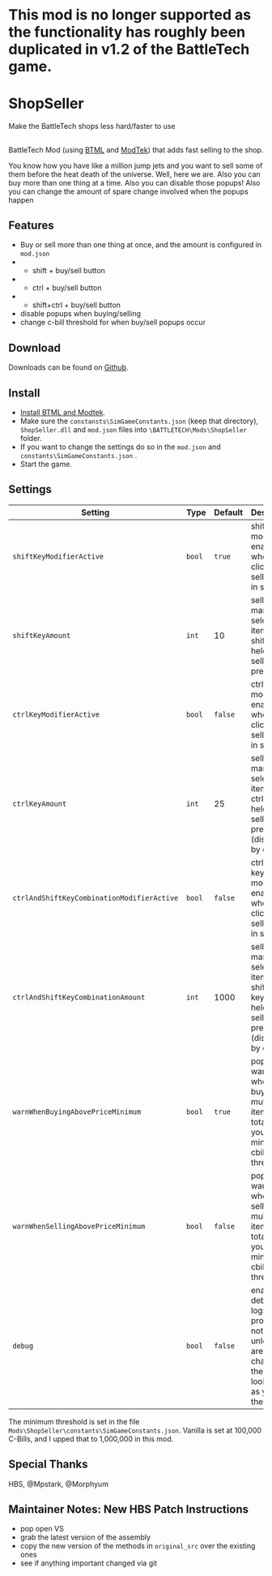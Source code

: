 # This mod is no longer supported as the functionality has roughly been duplicated in v1.2 of the BattleTech game.

# ShopSeller

Make the BattleTech shops less hard/faster to use

##
BattleTech Mod (using [BTML](https://github.com/Mpstark/BattleTechModLoader) and [ModTek](https://github.com/Mpstark/ModTek)) that adds fast selling to the shop.

You know how you have like a million jump jets and you want to sell some of them before the heat death of the universe. Well, here we are. Also you can buy more than one thing at a time. Also you can disable those popups! Also you can change the amount of spare change involved when the popups happen

## Features

- Buy or sell more than one thing at once, and the amount is configured in `mod.json`
- - shift + buy/sell button
- - ctrl + buy/sell button
- - shift+ctrl + buy/sell button
- disable popups when buying/selling
- change c-bill threshold for when buy/sell popups occur

## Download
Downloads can be found on [Github](https://github.com/janxious/ShopSeller/releases).

## Install
- [Install BTML and Modtek](https://github.com/Mpstark/ModTek/wiki/The-Drop-Dead-Simple-Guide-to-Installing-BTML-&-ModTek-&-ModTek-mods).
- Make sure the `constansts\SimGameConstants.json` (keep that directory), `ShopSeller.dll` and `mod.json` files into `\BATTLETECH\Mods\ShopSeller` folder.
- If you want to change the settings do so in the `mod.json` and `constants\SimGameConstants.json` .
- Start the game.

## Settings

Setting | Type | Default | Description
--- | --- | --- | ---
`shiftKeyModifierActive` | `bool` | `true` | shift key modifier is enabled when clicking the sell button in shop
`shiftKeyAmount` | `int` | 10 | sell this many of the selected item when shift key is held and sell button pressed
`ctrlKeyModifierActive` | `bool` | `false` | ctrl key modifier is enabled when clicking the sell button in shop
`ctrlKeyAmount` | `int` | 25 | sell this many of the selected item when ctrl key is held and sell button pressed (disabled by default)
`ctrlAndShiftKeyCombinationModifierActive` | `bool` | `false` | ctrl+shift keys modifier is enabled when clicking the sell button in shop
`ctrlAndShiftKeyCombinationAmount` | `int` | 1000 | sell this many of the selected item when shift+ctrl keys are held and sell button pressed (disabled by default)
`warnWhenBuyingAbovePriceMinimum` | `bool` | `true` | popup a warning when buying multiple items and total above your set minimum cbill threshold 
`warnWhenSellingAbovePriceMinimum` | `bool` | `false` | popup a warning when selling multiple items and total above your set minimum cbill threshold 
`debug` | `bool` | `false` | enable debugging logs, probably not useful unless you are changing the code or looking at it as you run the mod

The minimum threshold is set in the file `Mods\ShopSeller\constants\SimGameConstants.json`. Vanilla is set at 100,000 C-Bills, and I upped that to 1,000,000 in this mod.

## Special Thanks

HBS, @Mpstark, @Morphyum


## Maintainer Notes: New HBS Patch Instructions

* pop open VS
* grab the latest version of the assembly
* copy the new version of the methods in `original_src` over the existing ones
* see if anything important changed via git

